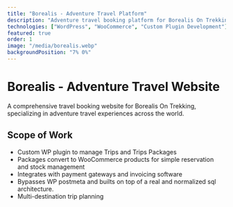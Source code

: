 ```yaml
---
title: "Borealis - Adventure Travel Platform"
description: "Adventure travel booking platform for Borealis On Trekking. Features trip scheduling, destination filtering, group management, and seamless booking experience."
technologies: ["WordPress", "WooCommerce", "Custom Plugin Development"]
featured: true
order: 1
image: "/media/borealis.webp"
backgroundPosition: "7% 0%"
---
```


# Borealis - Adventure Travel Website

A comprehensive travel booking website for Borealis On Trekking, specializing in adventure travel experiences across the world.

## Scope of Work

- Custom WP plugin to manage Trips and Trips Packages
- Packages convert to WooCommerce products for simple reservation and stock management
- Integrates with payment gateways and invoicing software
- Bypasses WP postmeta and builts on top of a real and normalized sql architecture.
- Multi-destination trip planning
